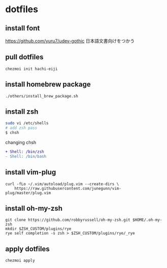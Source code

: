 # dotfiles

## install font
https://github.com/yuru7/udev-gothic
日本語文書向けをつかう

## pull dotfiles

```
chezmoi init hachi-eiji
```

## install homebrew package

```
./others/install_brew_package.sh

```

## install zsh

```bash
sudo vi /etc/shells
# add zsh pass
$ chsh
```

changing chsh

```diff
+ Shell: /bin/zsh
- Shell: /bin/bash
```

## install vim-plug

```
curl -fLo ~/.vim/autoload/plug.vim --create-dirs \
    https://raw.githubusercontent.com/junegunn/vim-plug/master/plug.vim
```

## install oh-my-zsh

```
git clone https://github.com/robbyrussell/oh-my-zsh.git $HOME/.oh-my-zsh
mkdir $ZSH_CUSTOM/plugins/rye
rye self completion -s zsh > $ZSH_CUSTOM/plugins/rye/_rye
```

## apply dotfiles

```
chezmoi apply
```
